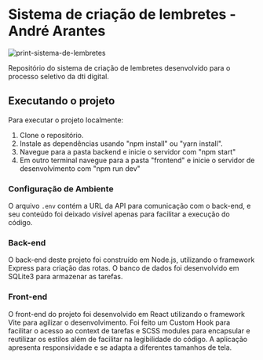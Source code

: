 # Sistema de criação de lembretes - André Arantes

![print-sistema-de-lembretes](https://github.com/andre-arantes/lista-de-lembretes/assets/83238593/35adef98-3dba-42f2-9c14-835849fa4710)

Repositório do sistema de criação de lembretes desenvolvido para o processo seletivo da dti digital.

## Executando o projeto

Para executar o projeto localmente:

1. Clone o repositório.
2. Instale as dependências usando "npm install" ou "yarn install".
3. Navegue para a pasta backend e inicie o servidor com "npm start"
4. Em outro terminal navegue para a pasta "frontend" e inicie o servidor de desenvolvimento com "npm run dev"

### Configuração de Ambiente

O arquivo `.env` contém a URL da API para comunicação com o back-end, e seu conteúdo foi deixado visível apenas para facilitar a execução do código.

### Back-end

O back-end deste projeto foi construído em Node.js, utilizando o framework Express para criação das rotas. O banco de dados foi desenvolvido em SQLite3 para armazenar as tarefas.

### Front-end

O front-end do projeto foi desenvolvido em React utilizando o framework Vite para agilizar o desenvolvimento. Foi feito um Custom Hook para facilitar o acesso ao context de tarefas e SCSS modules para encapsular e reutilizar os estilos além de facilitar na legibilidade do código. A aplicação apresenta responsividade e se adapta a diferentes tamanhos de tela.
